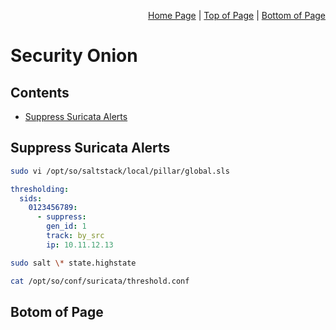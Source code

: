 <p align="right">
  <a href="/so/README.md">Home Page</a> |
  <a href="/so/README.md#contents">Top of Page</a> |
  <a href="/so/README.md#bottom-of-page">Bottom of Page</a>
</p>

# Security Onion 

## Contents
* [Suppress Suricata Alerts](#suppress-suricate-alerts)

## Suppress Suricata Alerts
```bash
sudo vi /opt/so/saltstack/local/pillar/global.sls
```
```yaml
thresholding:
  sids:
    0123456789:
      - suppress:
        gen_id: 1
        track: by_src
        ip: 10.11.12.13
```
```bash
sudo salt \* state.highstate
```
```bash
cat /opt/so/conf/suricata/threshold.conf
```

## Botom of Page
